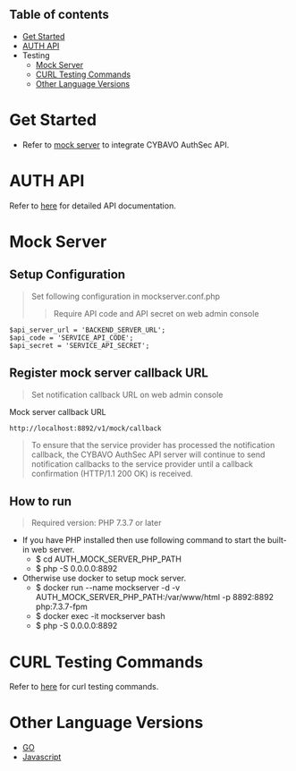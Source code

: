 <a name="table-of-contents"></a>
## Table of contents

- [Get Started](#get-started)
- [AUTH API](#auth-api)
- Testing
	- [Mock Server](#mock-server)
	- [CURL Testing Commands](#curl-testing-commands)
	- [Other Language Versions](#other-language-versions)

<a name="get-started"></a>
# Get Started

- Refer to [mock server](#mock-server) to integrate CYBAVO AuthSec API.

<a name="auth-api"></a>
# AUTH API
Refer to [here](https://github.com/CYBAVO/AUTH_MOCK_SERVER#register-new-user) for detailed API documentation.


<a name="mock-server"></a>
# Mock Server

## Setup Configuration
>	Set following configuration in mockserver.conf.php
>> Require API code and API secret on web admin console

```
$api_server_url = 'BACKEND_SERVER_URL';
$api_code = 'SERVICE_API_CODE';
$api_secret = 'SERVICE_API_SECRET';
```

## Register mock server callback URL
>	Set notification callback URL on web admin console

Mock server callback URL

```
http://localhost:8892/v1/mock/callback
```

> To ensure that the service provider has processed the notification callback, the CYBAVO AuthSec API server will continue to send notification callbacks to the service provider until a callback confirmation (HTTP/1.1 200 OK) is received.

## How to run
> Required version: PHP 7.3.7 or later

- If you have PHP installed then use following command to start the built-in web server.
	- $ cd AUTH\_MOCK\_SERVER\_PHP\_PATH
	- $ php -S 0.0.0.0:8892
- Otherwise use docker to setup mock server.
	- $ docker run --name mockserver -d -v AUTH\_MOCK\_SERVER\_PHP\_PATH:/var/www/html -p 8892:8892 php:7.3.7-fpm
	- $ docker exec -it mockserver bash
	- $ php -S 0.0.0.0:8892

<a name="curl-testing-commands"></a>
# CURL Testing Commands

Refer to [here](https://github.com/CYBAVO/AUTH_MOCK_SERVER#curl-testing-commands) for curl testing commands.

<a name="other-language-versions"></a>
# Other Language Versions
- [GO](https://github.com/CYBAVO/AUTH_MOCK_SERVER)
- [Javascript](https://github.com/CYBAVO/AUTH_MOCK_SERVER_JAVASCRIPT)
